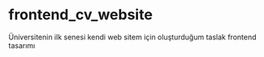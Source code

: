 # frontend_cv_website
Üniversitenin ilk senesi kendi web sitem için oluşturduğum taslak frontend tasarımı
